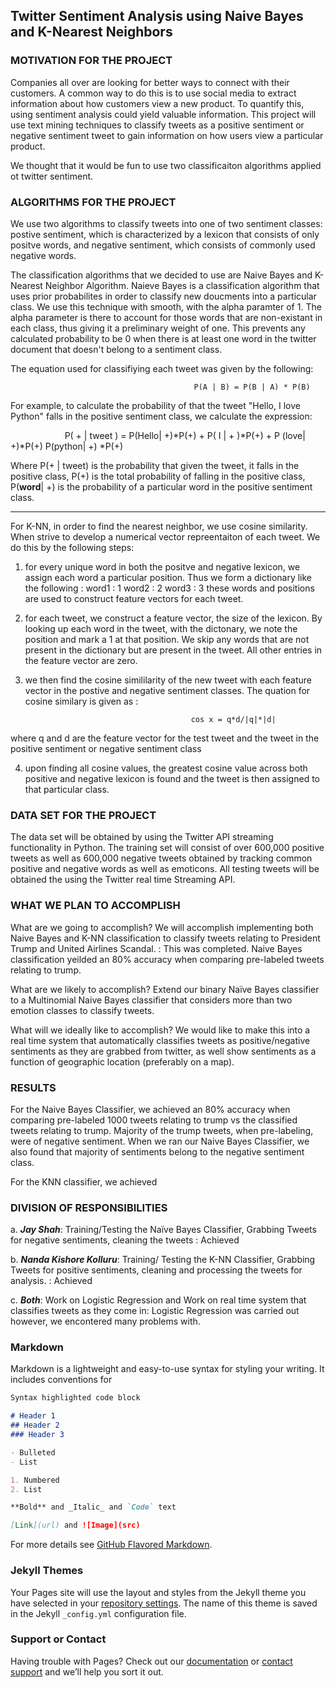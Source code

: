## Twitter Sentiment Analysis using Naive Bayes and K-Nearest Neighbors

### MOTIVATION FOR THE PROJECT
Companies all over are looking for better ways to connect with their customers. A common way to do this is to use social media to extract information about how customers view a new product. To quantify this, using sentiment analysis could yield valuable information. This project will use text mining techniques to classify tweets as a positive sentiment or negative sentiment tweet to gain information on how users view a particular product. 

We thought that it would be fun to use two classificaiton algorithms applied ot twitter sentiment.

### ALGORITHMS FOR THE PROJECT

We use two algorithms to classify tweets into one of two sentiment classes: postive sentiment, which is characterized by a lexicon that consists of only positve words, and negative sentiment, which consists of commonly used negative words.

The classification algorithms that we decided to use are Naive Bayes and K-Nearest Neighbor Algorithm.
Naieve Bayes is a classification algorithm that uses prior probabilites in order to classify new doucments into a particular class. We use this technique with smooth, with the alpha paramter of 1. The alpha parameter is there to account for those words that are non-existant in each class, thus giving it a preliminary weight of one. This prevents any calculated probability to be 0 when there is at least one word in the twitter document that doesn't belong to a sentiment class. 

The equation used for classifiying each tweet was given by the following: 

                                             P(A | B) = P(B | A) * P(B)
 
 For example, to calculate the probability of that the tweet "Hello, I love Python" falls in the positive sentiment class, we 
 calculate the expression: 
 
                       P( + | tweet ) = P(Hello| +)*P(+) + P( I | + )*P(+) + P (love| +)*P(+)  P(python| +) *P(+)

Where P(+ | tweet) is the probability that given the tweet, it falls in the positive class, P(+) is the total probability of falling in the positive class, P(**word**| +) is the probability of a particular word in the positive sentiment class. 
  
-------------------------------
For K-NN, in order to find the nearest neighbor, we use cosine similarity. When strive to develop a numerical vector repreentaiton of each tweet. We do this by the following steps:

1) for every unique word in both the positve and negative lexicon, we assign each word a particular position. Thus we form a dictionary like the following :
                            word1 : 1
                            word2 : 2
                            word3 : 3
these words and positions are used to construct feature vectors for each tweet.

2) for each tweet, we construct a feature vector, the size of the lexicon. By looking up each word in the tweet, with the dictonary, we note the position and mark a 1 at that position. We skip any words that are not present in the dictionary but are present in the tweet. All other entries in the feature vector are zero.

3) we then find the cosine simililarity of the new tweet with each feature vector in the postive and negative sentiment classes. The quation for cosine similary is given as : 

                                            cos x = q*d/|q|*|d|
                                            
where q and d are the feature vector for the test tweet and the tweet in the positive sentiment or negative sentiment class

4) upon finding all cosine values, the greatest cosine value across both positive and negative lexicon is found and the tweet is then assigned to that particular class. 

### DATA SET FOR THE PROJECT

The data set will be obtained by using the Twitter API streaming functionality in Python. The training set will consist of over 600,000 positive tweets as well as 600,000 negative tweets obtained by tracking common positive and negative words as well as emoticons. All testing tweets will be obtained the using the Twitter real time Streaming API.

### WHAT WE PLAN TO ACCOMPLISH

What are we going to accomplish? We will accomplish implementing both Naive Bayes and K-NN classification to classify tweets relating to President Trump and United Airlines Scandal. : This was completed. Naive Bayes classification yeilded an 80% accuracy when comparing pre-labeled tweets relating to trump. 

What are we likely to accomplish? Extend our binary Naïve Bayes classifier to a Multinomial Naive Bayes classifier that considers more than two emotion classes to classify tweets. 

What will we ideally like to accomplish? 
We would like to make this into a real time system that automatically classifies tweets as positive/negative sentiments as they are grabbed from twitter, as well show sentiments as a function of geographic location (preferably on a map). 

### RESULTS 

For the Naive Bayes Classifier, we achieved an 80% accuracy when comparing pre-labeled 1000 tweets relating to trump vs the classified tweets relating to trump. Majority of the trump tweets, when pre-labeling, were of negative sentiment. When we ran our Naive Bayes Classifier, we also found that majority of sentiments belong to the negative sentiment class. 

For the KNN classifier, we achieved

### DIVISION OF RESPONSIBILITIES
a.	***Jay Shah***: Training/Testing the Naïve Bayes Classifier, Grabbing Tweets for negative sentiments, cleaning the tweets : Achieved

b.	***Nanda Kishore Kolluru***: Training/ Testing the K-NN Classifier, Grabbing Tweets for positive sentiments, cleaning and processing the tweets for analysis. : Achieved

c.	***Both***: Work on Logistic Regression and Work on real time system that classifies tweets as they come in: Logistic Regression was carried out however, we encontered many problems with. 

### Markdown

Markdown is a lightweight and easy-to-use syntax for styling your writing. It includes conventions for 

```markdown
Syntax highlighted code block

# Header 1
## Header 2
### Header 3

- Bulleted
- List

1. Numbered
2. List

**Bold** and _Italic_ and `Code` text

[Link](url) and ![Image](src)
```

For more details see [GitHub Flavored Markdown](https://guides.github.com/features/mastering-markdown/).

### Jekyll Themes

Your Pages site will use the layout and styles from the Jekyll theme you have selected in your [repository settings](https://github.com/shahjay3/Logistic-Regression-Page/settings). The name of this theme is saved in the Jekyll `_config.yml` configuration file.

### Support or Contact

Having trouble with Pages? Check out our [documentation](https://help.github.com/categories/github-pages-basics/) or [contact support](https://github.com/contact) and we’ll help you sort it out.
